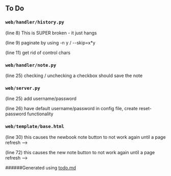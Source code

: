 ## To Do
### ``web/handler/history.py``
(line 8) This is SUPER broken - it just hangs

(line 9) paginate by using -n y / --skip=x*y

(line 11) get rid of control chars


### ``web/handler/note.py``
(line 25) checking / unchecking a checkbox should save the note


### ``web/server.py``
(line 25) add username/password

(line 26) have default username/password in config file, create reset-password functionality


### ``web/template/base.html``
(line 30) this causes the newbook note button to not work again until a page refresh -->

(line 72) this causes the new note button to not work again until a page refresh -->

######Generated using [todo.md](https://github.com/charlesthomas/todo.md)
